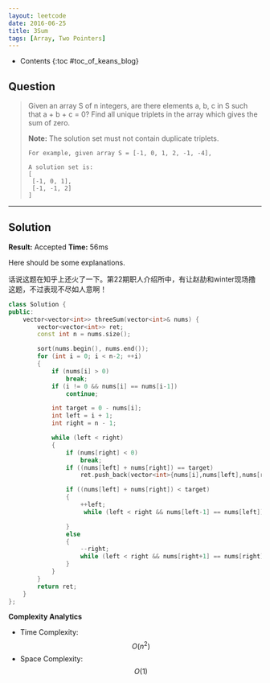 ```yaml
---
layout: leetcode
date: 2016-06-25
title: 3Sum
tags: [Array, Two Pointers]
---
```


* Contents
{:toc #toc_of_keans_blog}

## Question

> Given an array S of n integers, are there elements a, b, c in S such that a + b + c = 0? Find all unique triplets in the array which gives the sum of zero.
>
>**Note:** The solution set must not contain duplicate triplets.
>
>     For example, given array S = [-1, 0, 1, 2, -1, -4],
>     
>     A solution set is:
>     [
>      [-1, 0, 1],
>      [-1, -1, 2]
>     ]
>
>

***

## Solution

**Result:** Accepted **Time:** 56ms

Here should be some explanations.

话说这题在知乎上还火了一下。第22期职人介绍所中，有让赵劼和winter现场撸这题，不过表现不尽如人意啊！

```cpp
class Solution {
public:
    vector<vector<int>> threeSum(vector<int>& nums) {
        vector<vector<int>> ret;
        const int n = nums.size();

        sort(nums.begin(), nums.end());
        for (int i = 0; i < n-2; ++i)
        {
            if (nums[i] > 0)
                break;
            if (i != 0 && nums[i] == nums[i-1])
                continue;

            int target = 0 - nums[i];
            int left = i + 1;
            int right = n - 1;

            while (left < right)
            {
                if (nums[right] < 0)
                    break;
                if ((nums[left] + nums[right]) == target)
                    ret.push_back(vector<int>{nums[i],nums[left],nums[right]});

                if ((nums[left] + nums[right]) < target)
                {
                    ++left;
                     while (left < right && nums[left-1] == nums[left]) ++left;

                }
                else
                {
                    --right;
                    while (left < right && nums[right+1] == nums[right]) --right;
                }
            }
        }
        return ret;
    }
};
```

**Complexity Analytics**

- Time Complexity: $$O(n^2)$$
- Space Complexity: $$O(1)$$
